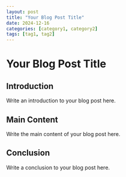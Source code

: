 ```yaml
---
layout: post
title: "Your Blog Post Title"
date: 2024-12-16
categories: [category1, category2]
tags: [tag1, tag2]
---
```


# Your Blog Post Title

## Introduction

Write an introduction to your blog post here.

## Main Content

Write the main content of your blog post here.

## Conclusion

Write a conclusion to your blog post here.

```